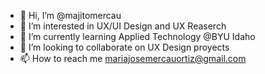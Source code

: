 - 👋 Hi, I’m @majitomercau
- 👀 I’m interested in UX/UI Design and UX Reaserch
- 🌱 I’m currently learning Applied Technology @BYU Idaho
- 💞️ I’m looking to collaborate on UX Design proyects
- 📫 How to reach me mariajosemercauortiz@gmail.com

<!---
majitomercau/majitomercau is a ✨ special ✨ repository because its `README.md` (this file) appears on your GitHub profile.
You can click the Preview link to take a look at your changes.
--->
